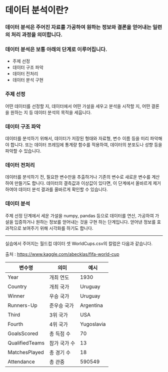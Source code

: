 # 데이터 분석이란?

### 데이터 분석은 주어진 자료를 가공하여 원하는 정보와 결론을 얻어내는 일련의 처리 과정을 의미합니다.

### 데이터 분석은 보통 아래의 단계로 이루어집니다.

- 주제 선정
- 데이터 구조 파악
- 데이터 전처리
- 데이터 분석 구현

### 주제 선정

어떤 데이터를 선정할 지, 데이터에서 어떤 가설을 세우고 분석을 시작할 지, 어떤 결론을 원하는 지 등 데이터 분석의 목적을 세웁니다.

### 데이터 구조 파악

데이터를 분석하기 위해서, 데이터가 저장된 형태와 자료형, 변수 이름 등을 미리 파악해야 합니다.
또는 데이터 프레임에 통계량 함수를 적용하여, 데이터의 분포도나 성향 등을 파악할 수 있습니다.

### 데이터 전처리

데이터를 분석하기 전, 필요한 변수만을 추출하거나 기존의 변수로 새로운 변수를 계산하여 만들기도 합니다.
데이터의 결측값과 이상값이 있다면, 이 단계에서 올바르게 제거하여야 데이터 분석 결과를 올바르게 확인할 수 있습니다.

### 데이터 분석

주제 선정 단계에서 세운 가설을 numpy, pandas 등으로 데이터를 연산, 가공하여 가설을 입증하거나 원하는 정보를 얻어내는 것을 구현 하는 단계입니다.
얻어낸 정보를 효과적으로 보여주기 위해 시각화를 하기도 합니다.

---

실습에서 주어지는 월드컵 데이터 셋 WorldCups.csv의 칼럼은 다음과 같습니다.

출처 : https://www.kaggle.com/abecklas/fifa-world-cup

| 변수명         | 의미         | 예시       |
| -------------- | ------------ | ---------- |
| Year           | 개최 연도    | 1930       |
| Country        | 개최 국가    | Uruguay    |
| Winner         | 우승 국가    | Uruguay    |
| Runners-Up     | 준우승 국가  | Argentina  |
| Third          | 3위 국가     | USA        |
| Fourth         | 4위 국가     | Yugoslavia |
| GoalsScored    | 총 득점 수   | 70         |
| QualifiedTeams | 참가 국가 수 | 13         |
| MatchesPlayed  | 총 경기 수   | 18         |
| Attendance     | 총 관중      | 590549     |
